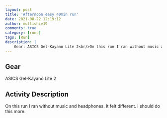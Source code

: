 ```yaml
---
layout: post
title: 'Afternoon easy 40min run'
date: 2021-08-22 12:19:12
author: multishiv19
comments: true
category: [runs]
tags: [Run]
description: |
    Gear: ASICS Gel-Kayano Lite 2<br/>On this run I ran without music and headphones. It felt different. I should do this more. 
---
```


## Gear
ASICS Gel-Kayano Lite 2

## Activity Description
On this run I ran without music and headphones. It felt different. I should do this more. 


<div width='100%' class='strava-embed-placeholder' data-embed-type='activity' data-embed-id='5831693077'></div>
<script src='https://strava-embeds.com/embed.js'></script>

